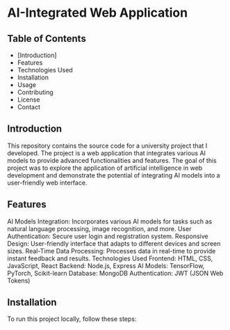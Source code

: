 # AI-Integrated Web Application

## Table of Contents

* [Introduction]
* Features
* Technologies Used
* Installation
* Usage
* Contributing
* License
* Contact

## Introduction
This repository contains the source code for a university project that I developed. The project is a web application that integrates various AI models to provide advanced functionalities and features. The goal of this project was to explore the application of artificial intelligence in web development and demonstrate the potential of integrating AI models into a user-friendly web interface.

## Features
AI Models Integration: Incorporates various AI models for tasks such as natural language processing, image recognition, and more.
User Authentication: Secure user login and registration system.
Responsive Design: User-friendly interface that adapts to different devices and screen sizes.
Real-Time Data Processing: Processes data in real-time to provide instant feedback and results.
Technologies Used
Frontend: HTML, CSS, JavaScript, React
Backend: Node.js, Express
AI Models: TensorFlow, PyTorch, Scikit-learn
Database: MongoDB
Authentication: JWT (JSON Web Tokens)
## Installation
To run this project locally, follow these steps:
